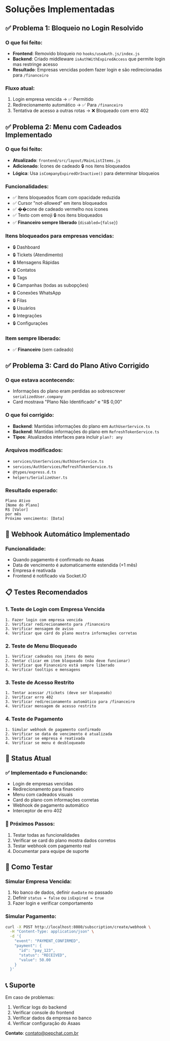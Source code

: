 # Soluções Implementadas

## ✅ Problema 1: Bloqueio no Login Resolvido

### O que foi feito:
- **Frontend**: Removido bloqueio no `hooks/useAuth.js/index.js`
- **Backend**: Criado middleware `isAuthWithExpiredAccess` que permite login mas restringe acesso
- **Resultado**: Empresas vencidas podem fazer login e são redirecionadas para `/financeiro`

### Fluxo atual:
1. Login empresa vencida → ✅ Permitido
2. Redirecionamento automático → ✅ Para `/financeiro`
3. Tentativa de acesso a outras rotas → ❌ Bloqueado com erro 402

## ✅ Problema 2: Menu com Cadeados Implementado

### O que foi feito:
- **Atualizado**: `frontend/src/layout/MainListItems.js`
- **Adicionado**: Ícones de cadeado 🔒 nos itens bloqueados
- **Lógica**: Usa `isCompanyExpiredOrInactive()` para determinar bloqueios

### Funcionalidades:
- ✅ Itens bloqueados ficam com opacidade reduzida
- ✅ Cursor "not-allowed" em itens bloqueados
- ✅ ��cone de cadeado vermelho nos ícones
- ✅ Texto com emoji 🔒 nos itens bloqueados
- ✅ **Financeiro sempre liberado** (`disabled={false}`)

### Itens bloqueados para empresas vencidas:
- 🔒 Dashboard
- 🔒 Tickets (Atendimento)
- 🔒 Mensagens Rápidas
- 🔒 Contatos
- 🔒 Tags
- 🔒 Campanhas (todas as subopções)
- 🔒 Conexões WhatsApp
- 🔒 Filas
- 🔒 Usuários
- 🔒 Integrações
- 🔒 Configurações

### Item sempre liberado:
- ✅ **Financeiro** (sem cadeado)

## ✅ Problema 3: Card do Plano Ativo Corrigido

### O que estava acontecendo:
- Informações do plano eram perdidas ao sobrescrever `serializedUser.company`
- Card mostrava "Plano Não Identificado" e "R$ 0,00"

### O que foi corrigido:
- **Backend**: Mantidas informações do plano em `AuthUserService.ts`
- **Backend**: Mantidas informações do plano em `RefreshTokenService.ts`
- **Tipos**: Atualizados interfaces para incluir `plan?: any`

### Arquivos modificados:
- `services/UserServices/AuthUserService.ts`
- `services/AuthServices/RefreshTokenService.ts`
- `@types/express.d.ts`
- `helpers/SerializeUser.ts`

### Resultado esperado:
```
Plano Ativo
[Nome do Plano]
R$ [Valor]
por mês
Próximo vencimento: [Data]
```

## 🔄 Webhook Automático Implementado

### Funcionalidade:
- Quando pagamento é confirmado no Asaas
- Data de vencimento é automaticamente estendida (+1 mês)
- Empresa é reativada
- Frontend é notificado via Socket.IO

## 📋 Testes Recomendados

### 1. Teste de Login com Empresa Vencida
```
1. Fazer login com empresa vencida
2. Verificar redirecionamento para /financeiro
3. Verificar mensagem de aviso
4. Verificar que card do plano mostra informações corretas
```

### 2. Teste de Menu Bloqueado
```
1. Verificar cadeados nos itens do menu
2. Tentar clicar em item bloqueado (não deve funcionar)
3. Verificar que Financeiro está sempre liberado
4. Verificar tooltips e mensagens
```

### 3. Teste de Acesso Restrito
```
1. Tentar acessar /tickets (deve ser bloqueado)
2. Verificar erro 402
3. Verificar redirecionamento automático para /financeiro
4. Verificar mensagem de acesso restrito
```

### 4. Teste de Pagamento
```
1. Simular webhook de pagamento confirmado
2. Verificar se data de vencimento é atualizada
3. Verificar se empresa é reativada
4. Verificar se menu é desbloqueado
```

## 🎯 Status Atual

### ✅ Implementado e Funcionando:
- Login de empresas vencidas
- Redirecionamento para financeiro
- Menu com cadeados visuais
- Card do plano com informações corretas
- Webhook de pagamento automático
- Interceptor de erro 402

### 🔄 Próximos Passos:
1. Testar todas as funcionalidades
2. Verificar se card do plano mostra dados corretos
3. Testar webhook com pagamento real
4. Documentar para equipe de suporte

## 🚀 Como Testar

### Simular Empresa Vencida:
1. No banco de dados, definir `dueDate` no passado
2. Definir `status = false` ou `isExpired = true`
3. Fazer login e verificar comportamento

### Simular Pagamento:
```bash
curl -X POST http://localhost:8080/subscription/create/webhook \
  -H "Content-Type: application/json" \
  -d '{
    "event": "PAYMENT_CONFIRMED",
    "payment": {
      "id": "pay_123",
      "status": "RECEIVED",
      "value": 50.00
    }
  }'
```

## 📞 Suporte

Em caso de problemas:
1. Verificar logs do backend
2. Verificar console do frontend
3. Verificar dados da empresa no banco
4. Verificar configuração do Asaas

**Contato**: contato@pepchat.com.br